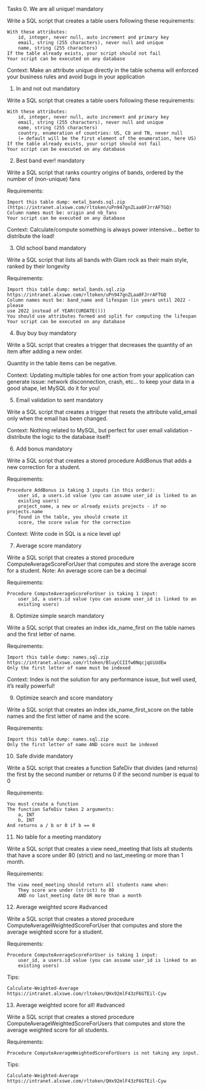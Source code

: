 Tasks 0. We are all unique!
mandatory

Write a SQL script that creates a table users following these requirements:

    With these attributes:
        id, integer, never null, auto increment and primary key
        email, string (255 characters), never null and unique
        name, string (255 characters)
    If the table already exists, your script should not fail
    Your script can be executed on any database

Context: Make an attribute unique directly in the table schema will enforced
your business rules and avoid bugs in your application

1. In and not out
   mandatory

Write a SQL script that creates a table users following these requirements:

    With these attributes:
        id, integer, never null, auto increment and primary key
        email, string (255 characters), never null and unique
        name, string (255 characters)
        country, enumeration of countries: US, CO and TN, never null
        (= default will be the first element of the enumeration, here US)
    If the table already exists, your script should not fail
    Your script can be executed on any database

2. Best band ever!
   mandatory

Write a SQL script that ranks country origins of bands, ordered by the number
of (non-unique) fans

Requirements:

    Import this table dump: metal_bands.sql.zip
    (https://intranet.alxswe.com/rltoken/uPn947gnZLaa0FJrrAFTGQ)
    Column names must be: origin and nb_fans
    Your script can be executed on any database

Context: Calculate/compute something is always power intensive… better to
distribute the load!

3. Old school band
   mandatory

Write a SQL script that lists all bands with Glam rock as their main style,
ranked by their longevity

Requirements:

    Import this table dump: metal_bands.sql.zip
    https://intranet.alxswe.com/rltoken/uPn947gnZLaa0FJrrAFTGQ
    Column names must be: band_name and lifespan (in years until 2022 - please
    use 2022 instead of YEAR(CURDATE()))
    You should use attributes formed and split for computing the lifespan
    Your script can be executed on any database

4. Buy buy buy
   mandatory

Write a SQL script that creates a trigger that decreases the quantity of an item after adding a new order.

Quantity in the table items can be negative.

Context: Updating multiple tables for one action from your application can
generate issue: network disconnection, crash, etc… to keep your data in a good
shape, let MySQL do it for you!

5. Email validation to sent
   mandatory

Write a SQL script that creates a trigger that resets the attribute
valid_email only when the email has been changed.

Context: Nothing related to MySQL, but perfect for user email validation -
distribute the logic to the database itself!

6. Add bonus
   mandatory

Write a SQL script that creates a stored procedure AddBonus that adds a new
correction for a student.

Requirements:

    Procedure AddBonus is taking 3 inputs (in this order):
        user_id, a users.id value (you can assume user_id is linked to an
        existing users)
        project_name, a new or already exists projects - if no projects.name
        found in the table, you should create it
        score, the score value for the correction

Context: Write code in SQL is a nice level up!

7. Average score
   mandatory

Write a SQL script that creates a stored procedure ComputeAverageScoreForUser
that computes and store the average score for a student. Note: An average
score can be a decimal

Requirements:

    Procedure ComputeAverageScoreForUser is taking 1 input:
        user_id, a users.id value (you can assume user_id is linked to an
        existing users)

8. Optimize simple search
   mandatory

Write a SQL script that creates an index idx_name_first on the table names and
the first letter of name.

Requirements:

    Import this table dump: names.sql.zip
    https://intranet.alxswe.com/rltoken/BluyCCIIfw0NqcjqUiUdEw
    Only the first letter of name must be indexed

Context: Index is not the solution for any performance issue, but well used,
it’s really powerful!

9. Optimize search and score
   mandatory

Write a SQL script that creates an index idx_name_first_score on the table
names and the first letter of name and the score.

Requirements:

    Import this table dump: names.sql.zip
    Only the first letter of name AND score must be indexed

10. Safe divide
    mandatory

Write a SQL script that creates a function SafeDiv that divides (and returns)
the first by the second number or returns 0 if the second number is equal to 0

Requirements:

    You must create a function
    The function SafeDiv takes 2 arguments:
        a, INT
        b, INT
    And returns a / b or 0 if b == 0

11. No table for a meeting
    mandatory

Write a SQL script that creates a view need_meeting that lists all students
that have a score under 80 (strict) and no last_meeting or more than 1 month.

Requirements:

    The view need_meeting should return all students name when:
        They score are under (strict) to 80
        AND no last_meeting date OR more than a month

12. Average weighted score
    #advanced

Write a SQL script that creates a stored procedure
ComputeAverageWeightedScoreForUser that computes and store the average
weighted score for a student.

Requirements:

    Procedure ComputeAverageScoreForUser is taking 1 input:
        user_id, a users.id value (you can assume user_id is linked to an
        existing users)

Tips:

    Calculate-Weighted-Average
    https://intranet.alxswe.com/rltoken/QHx92mlF43zF6GTEil-Cyw

13. Average weighted score for all!
    #advanced

Write a SQL script that creates a stored procedure
ComputeAverageWeightedScoreForUsers that computes and store the average
weighted score for all students.

Requirements:

    Procedure ComputeAverageWeightedScoreForUsers is not taking any input.

Tips:

    Calculate-Weighted-Average
    https://intranet.alxswe.com/rltoken/QHx92mlF43zF6GTEil-Cyw
